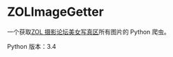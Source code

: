ZOLImageGetter
=========

一个获取[ZOL 摄影论坛美女写真区](http://dcbbs.zol.com.cn/jingxuan/178/)所有图片的 Python 爬虫。

Python 版本：3.4

